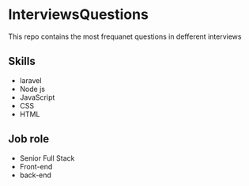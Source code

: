 # InterviewsQuestions
This repo contains the most frequanet questions in defferent interviews 
## Skills
- laravel
- Node js
- JavaScript
- CSS
- HTML

## Job role
- Senior Full Stack
- Front-end
- back-end
